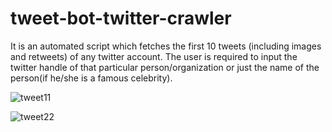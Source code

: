 # tweet-bot-twitter-crawler
It is an automated script which fetches the first 10 tweets (including images and retweets) of any twitter account. The user is required to input the twitter handle of that particular person/organization or just the name of the person(if he/she is a famous celebrity).

![tweet11](https://user-images.githubusercontent.com/17909496/27839623-37b4ea24-6110-11e7-8cc8-73a7526a91b7.PNG)

![tweet22](https://user-images.githubusercontent.com/17909496/27839629-3ead13ba-6110-11e7-95ce-d5e632c6de2d.PNG)

